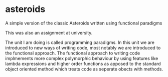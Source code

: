 # asteroids
A simple version of the classic Asteroids written using functional paradigms 

This was also an assignment at university.

The unit I am doing is called programming paradigms. 
In this unit we are introduced to new ways of writing code, most notably we are introduced to the functional approach.
The functional approach to writing code implmements more complex polymorphic behaviour by using features like lambda expressions and higher order functions as apposed to the standard object oriented method which treats code as seperate obects with methods. 

